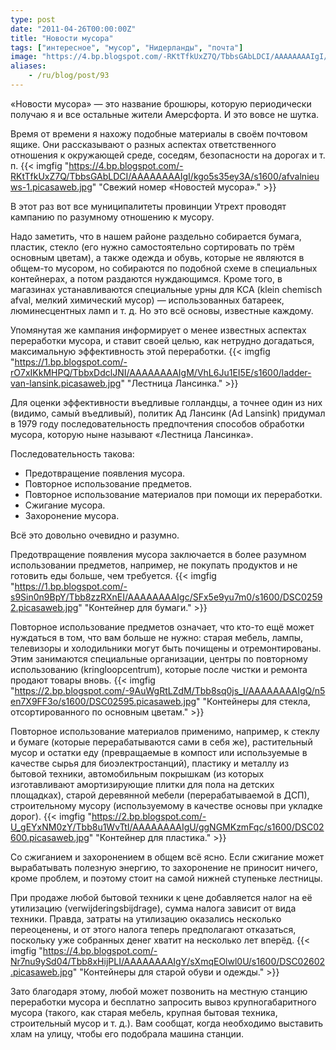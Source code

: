 ```yaml
---
type: post
date: "2011-04-26T00:00:00Z"
title: "Новости мусора"
tags: ["интересное", "мусор", "Нидерланды", "почта"]
image: "https://4.bp.blogspot.com/-RKtTfkUxZ7Q/TbbsGAbLDCI/AAAAAAAAIgI/kgo5s35ey3A/s1600/afvalnieuws-1.picasaweb.jpg"
aliases:
    - /ru/blog/post/93
---
```


«Новости мусора» — это название брошюры, которую периодически получаю я и все остальные жители Амерсфорта. И это вовсе не шутка.

Время от времени я нахожу подобные материалы в своём почтовом ящике. Они рассказывают о разных аспектах ответственного отношения к окружающей среде, соседям, безопасности на дорогах и т. п.
{{< imgfig "https://4.bp.blogspot.com/-RKtTfkUxZ7Q/TbbsGAbLDCI/AAAAAAAAIgI/kgo5s35ey3A/s1600/afvalnieuws-1.picasaweb.jpg" "Свежий номер «Новостей мусора»." >}}

<!--more-->

В этот раз вот все муниципалитеты провинции Утрехт проводят кампанию по разумному отношению к мусору.

Надо заметить, что в нашем районе раздельно собирается бумага, пластик, стекло (его нужно самостоятельно сортировать по трём основным цветам), а также одежда и обувь, которые не являются в общем-то мусором, но собираются по подобной схеме в специальных контейнерах, а потом раздаются нуждающимся. Кроме того, в магазинах устанавливаются специальные урны для KCA (klein chemisch afval, мелкий химический мусор) — использованных батареек, люминесцентных ламп и т. д. Но это всё основы, известные каждому.

Упомянутая же кампания информирует о менее известных аспектах переработки мусора, и ставит своей целью, как нетрудно догадаться, максимальную эффективность этой переработки.
{{< imgfig "https://1.bp.blogspot.com/-rO7xIKkMHPQ/TbbxDdclJNI/AAAAAAAAIgM/VhL6Ju1EI5E/s1600/ladder-van-lansink.picasaweb.jpg" "Лестница Лансинка." >}}

Для оценки эффективности въедливые голландцы, а точнее один из них (видимо, самый въедливый), политик Ад Лансинк (Ad Lansink) придумал в 1979 году последовательность предпочтения способов обработки мусора, которую ныне называют «Лестница Лансинка».

Последовательность такова:

* Предотвращение появления мусора.
* Повторное использование предметов.
* Повторное использование материалов при помощи их переработки.
* Сжигание мусора.
* Захоронение мусора.

Всё это довольно очевидно и разумно.

Предотвращение появления мусора заключается в более разумном использовании предметов, например, не покупать продуктов и не готовить еды больше, чем требуется.
{{< imgfig "https://1.bp.blogspot.com/-s9Sin0n9BpY/Tbb8zzRXnEI/AAAAAAAAIgc/SFx5e9yu7m0/s1600/DSC02592.picasaweb.jpg" "Контейнер для бумаги." >}}

Повторное использование предметов означает, что кто-то ещё может нуждаться в том, что вам больше не нужно: старая мебель, лампы, телевизоры и холодильники могут быть почищены и отремонтированы. Этим занимаются специальные организации, центры по повторному использованию (kringloopcentrum), которые после чистки и ремонта продают товары вновь.
{{< imgfig "https://2.bp.blogspot.com/-9AuWgRtLZdM/Tbb8sq0js_I/AAAAAAAAIgQ/n5en7X9FF3o/s1600/DSC02595.picasaweb.jpg" "Контейнеры для стекла, отсортированного по основным цветам." >}}

Повторное использование материалов применимо, например, к стеклу и бумаге (которые перерабатываются сами в себя же), растительный мусор и остатки еду (превращаемые в компост или используемые в качестве сырья для биоэлектростанций), пластику и металлу из бытовой техники, автомобильным покрышкам (из которых изготавливают амортизирующие плитки для пола на детских площадках), старой деревянной мебели (перерабатываемой в ДСП), строительному мусору (используемому в качестве основы при укладке дорог).
{{< imgfig "https://2.bp.blogspot.com/-U_gEYxNM0zY/Tbb8u1WvTtI/AAAAAAAAIgU/ggNGMKzmFqc/s1600/DSC02600.picasaweb.jpg" "Контейнер для пластика." >}}

Со сжиганием и захоронением в общем всё ясно. Если сжигание может вырабатывать полезную энергию, то захоронение не приносит ничего, кроме проблем, и поэтому стоит на самой нижней ступеньке лестницы.

При продаже любой бытовой техники к цене добавляется налог на её утилизацию (verwijderingsbijdrage), сумма налога зависит от вида техники. Правда, затраты на утилизацию оказались несколько переоценены, и от этого налога теперь предполагают отказаться, поскольку уже собранных денег хватит на несколько лет вперёд.
{{< imgfig "https://4.bp.blogspot.com/-Nr7nu9ySd04/Tbb8xHijPLI/AAAAAAAAIgY/sXmqEOlwl0U/s1600/DSC02602.picasaweb.jpg" "Контейнеры для старой обуви и одежды." >}}

Зато благодаря этому, любой может позвонить на местную станцию переработки мусора и бесплатно запросить вывоз крупногабаритного мусора (такого, как старая мебель, крупная бытовая техника, строительный мусор и т. д.). Вам сообщат, когда необходимо выставить хлам на улицу, чтобы его подобрала машина станции.
